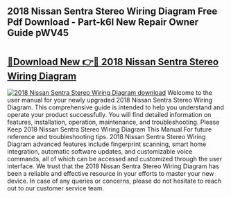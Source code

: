 ## 2018 Nissan Sentra Stereo Wiring Diagram Free Pdf Download - Part-k6l New Repair Owner Guide pWV45

# <h2><a href="http://dfsow5g.blite.top/?on=2018+Nissan+Sentra+Stereo+Wiring+Diagram">🔗Download New 👉🔴 2018 Nissan Sentra Stereo Wiring Diagram</a></h2>

[![2018 Nissan Sentra Stereo Wiring Diagram download](https://i.imgur.com/lujVjoI.png)](http://dfsow5g.blite.top/?on=2018+Nissan+Sentra+Stereo+Wiring+Diagram)
Welcome to the user manual for your newly upgraded 2018 Nissan Sentra Stereo Wiring Diagram. This comprehensive guide is intended to help you understand and operate your product successfully. You will find detailed information on features, installation, operation, maintenance, and troubleshooting. Please Keep 2018 Nissan Sentra Stereo Wiring Diagram This Manual For future reference and troubleshooting tips. 2018 Nissan Sentra Stereo Wiring Diagram advanced features include fingerprint scanning, smart home integration, automatic software updates, and customizable voice commands, all of which can be accessed and customized through the user interface. We trust that the 2018 Nissan Sentra Stereo Wiring Diagram has been a reliable and effective resource in your efforts to master your new device. In case of any queries or concerns, please do not hesitate to reach out to our customer service team.

